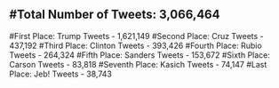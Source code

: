 #Total Number of Tweets: 3,066,464 
---
#First Place: Trump Tweets - 1,621,149
#Second Place: Cruz Tweets - 437,192
#Third Place: Clinton Tweets - 393,426
#Fourth Place: Rubio Tweets - 264,324
#Fifth Place: Sanders Tweets - 153,672
#Sixth Place: Carson Tweets - 83,818
#Seventh Place: Kasich Tweets - 74,147
#Last Place: Jeb! Tweets - 38,743
